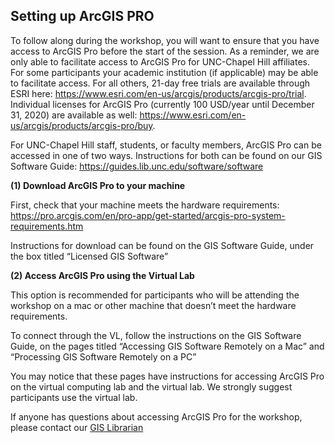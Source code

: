 ## Setting up ArcGIS PRO

To follow along during the workshop, you will want to ensure that you have access to ArcGIS Pro before the start of the session. As a reminder, we are only able to facilitate access to ArcGIS Pro for UNC-Chapel Hill affiliates. For some participants your academic institution (if applicable) may be able to facilitate access. For all others, 21-day free trials are available through ESRI here: https://www.esri.com/en-us/arcgis/products/arcgis-pro/trial. Individual licenses for ArcGIS Pro (currently 100 USD/year until December 31, 2020) are available as well: https://www.esri.com/en-us/arcgis/products/arcgis-pro/buy.  

For UNC-Chapel Hill staff, students, or faculty members, ArcGIS Pro can be accessed in one of two ways. Instructions for both can be found on our GIS Software Guide: https://guides.lib.unc.edu/software/software  

**(1) Download ArcGIS Pro to your machine**

First, check that your machine meets the hardware requirements: https://pro.arcgis.com/en/pro-app/get-started/arcgis-pro-system-requirements.htm  

Instructions for download can be found on the GIS Software Guide, under the box titled “Licensed GIS Software”

**(2) Access ArcGIS Pro using the Virtual Lab**

This option is recommended for participants who will be attending the workshop on a mac or other machine that doesn’t meet the hardware requirements.

To connect through the VL, follow the instructions on the GIS Software Guide, on the pages titled “Accessing GIS Software Remotely on a Mac” and “Processing GIS Software Remotely on a PC”

You may notice that these pages have instructions for accessing ArcGIS Pro on the virtual computing lab and the virtual lab. We strongly suggest participants use the virtual lab.

 

If anyone has questions about accessing ArcGIS Pro for the workshop, please contact our [GIS Librarian](https://library.unc.edu/data/gis-assistance/)

